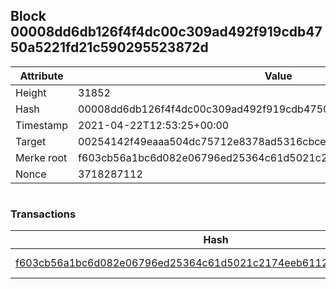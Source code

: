 ## Block 00008dd6db126f4f4dc00c309ad492f919cdb4750a5221fd21c590295523872d

Attribute | Value
--- | ---
Height | 31852
Hash | 00008dd6db126f4f4dc00c309ad492f919cdb4750a5221fd21c590295523872d
Timestamp | 2021-04-22T12:53:25+00:00
Target | 00254142f49eaaa504dc75712e8378ad5316cbcead634704b3734b6271167cc4
Merke root | f603cb56a1bc6d082e06796ed25364c61d5021c2174eeb6112499dad08ba4746
Nonce | 3718287112

```

```

### Transactions

Hash | Amount
--- | ---
[f603cb56a1bc6d082e06796ed25364c61d5021c2174eeb6112499dad08ba4746](f603cb56a1bc6d082e06796ed25364c61d5021c2174eeb6112499dad08ba4746.md) | 10.00000000 SKEPTI 
